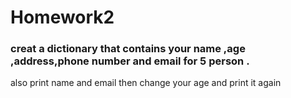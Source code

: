 # Homework2
### creat a dictionary that contains your name ,age ,address,phone number and email for 5 person .

also print name and email then change your age
and print it again 
 
